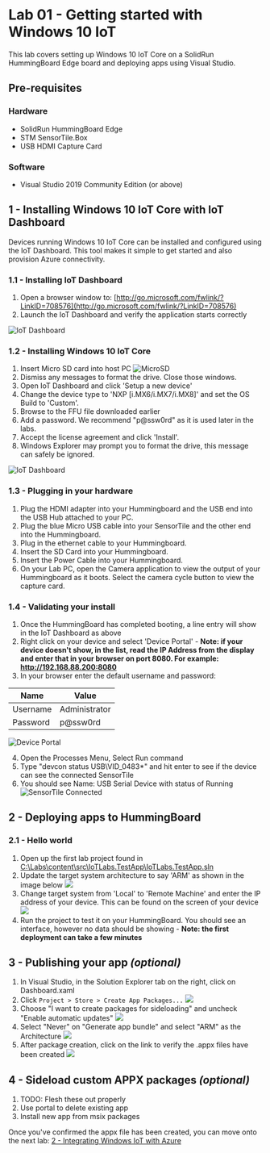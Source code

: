 # Lab 01 - Getting started with Windows 10 IoT

This lab covers setting up Windows 10 IoT Core on a SolidRun HummingBoard Edge board and deploying apps using Visual Studio.

## Pre-requisites
### Hardware
* SolidRun HummingBoard Edge
* STM SensorTile.Box
* USB HDMI Capture Card 

### Software
* Visual Studio 2019 Community Edition (or above)

## 1 - Installing Windows 10 IoT Core with IoT Dashboard

Devices running Windows 10 IoT Core can be installed and configured using the IoT Dashboard. This tool makes it simple to get started and also provision Azure connectivity.

### 1.1 - Installing IoT Dashboard

1. Open a browser window to: [http://go.microsoft.com/fwlink/?LinkID=708576](http://go.microsoft.com/fwlink/?LinkID=708576)
1. Launch the IoT Dashboard and verify the application starts correctly

![IoT Dashboard](./media/1_iotdashboard.png)

### 1.2 - Installing Windows 10 IoT Core

1. Insert Micro SD card into host PC 
![MicroSD](./media/5_microsd.jpg)
1. Dismiss any messages to format the drive. Close those windows.  
1. Open IoT Dashboard and click 'Setup a new device'
1. Change the device type to 'NXP [i.MX6/i.MX7/i.MX8]' and set the OS Build to 'Custom'.
1. Browse to the FFU file downloaded earlier
1. Add a password. We recommend "p@ssw0rd" as it is used later in the labs. 
1. Accept the license agreement and click 'Install'.
1. Windows Explorer may prompt you to format the drive, this message can safely be ignored.

![IoT Dashboard](./media/1_iotdashboard2.png)

### 1.3 - Plugging in your hardware
1. Plug the HDMI adapter into your Hummingboard and the USB end into the USB Hub attached to your PC. 
1. Plug the blue Micro USB cable into your SensorTile and the other end into the Hummingboard.
1. Plug in the ethernet cable to your Hummingboard.
1. Insert the SD Card into your Hummingboard.
1. Insert the Power Cable into your Hummingboard.
1. On your Lab PC, open the Camera application to view the output of your Hummingboard as it boots. Select the camera cycle button to view the capture card. 

### 1.4 - Validating your install

1. Once the HummingBoard has completed booting, a line entry will show in the IoT Dashboard as above
2. Right click on your device and select 'Device Portal' - **Note: if your device doesn't show, in the list, read the IP Address from the display and enter that in your browser on port 8080. For example: http://192.168.88.200:8080**
3. In your browser enter the default username and password:

|Name    |Value|
|--------|-----|
|Username|Administrator|
|Password|p@ssw0rd|

![Device Portal](./media/1_deviceportal1.png)

4. Open the Processes Menu, Select Run command
5. Type "devcon status USB\VID_0483*" and hit enter to see if the device can see the connected SensorTile
6. You should see Name: USB Serial Device with status of Running
![SensorTile Connected](./media/1_detect_sensortile.png)



## 2 - Deploying apps to HummingBoard

### 2.1 - Hello world

1. Open up the first lab project found in [C:\Labs\content\src\IoTLabs.TestApp\IoTLabs.TestApp.sln](file:///C:\Labs\content\src\IoTLabs.TestApp\IoTLabs.TestApp.sln) 
2. Update the target system architecture to say 'ARM' as shown in the image below
![](./media/1_vs3.png)
3. Change target system from 'Local' to 'Remote Machine' and enter the IP address of your device. This can be found on the screen of your device
![](./media/1_vs2.png)
4. Run the project to test it on your HummingBoard. You should see an interface, however no data should be showing - **Note: the first deployment can take a few minutes**


## 3 - Publishing your app _(optional)_

1. In Visual Studio, in the Solution Explorer tab on the right, click on Dashboard.xaml 
2. Click ```Project > Store > Create App Packages...```
![](./media/1_createapppackages.png)
3. Choose "I want to create packages for sideloading" and uncheck "Enable automatic updates"
![](./media/1_createapppackages4.png)
4. Select "Never" on "Generate app bundle" and select "ARM" as the Architecture 
![](./media/1_createapppackages2.png)
5. After package creation, click on the link to verify the .appx files have been created
![](./media/1_createapppackages5.png)

## 4 - Sideload custom APPX packages _(optional)_

1. TODO: Flesh these out properly
1. Use portal to delete existing app
1. Install new app from msix packages

Once you've confirmed the appx file has been created, you can move onto the next lab: [2 - Integrating Windows IoT with Azure](./Lab02.md)


